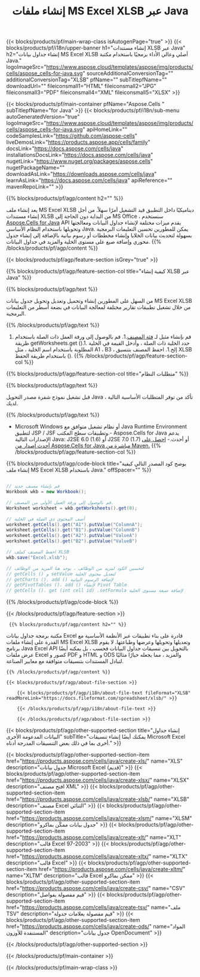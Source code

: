 ﻿---
title: إنشاء ملفات MS Excel XLSB عبر Java 
url: /ar/java/create-xlsb/ 
description: Java نموذج كود لإنشاء مستندات XLSB. استخدم هذا الرمز لإنشاء ملفات MS Excel XLSB داخل تطبيق ويب أو سطح مكتب يستند إلى Java.
---
{{< blocks/products/pf/main-wrap-class isAutogenPage="true" >}}
{{< blocks/products/pf/i18n/upper-banner h1="إنشاء مستندات XLSB عبر Java" h2="إنشاء جداول بيانات MS Excel XLSB أصلي وعالي الأداء برمجيًا باستخدام مكتبة Java." logoImageSrc="https://www.aspose.cloud/templates/aspose/img/products/cells/aspose_cells-for-java.svg" sourceAdditionalConversionTag="" additionalConversionTag="XLSB" pfName="" subTitlepfName="" downloadUrl="" fileiconsmall1="HTML" fileiconsmall2="JPG" fileiconsmall3="PDF" fileiconsmall4="XML" fileiconsmall5="XLSX" >}}

{{< blocks/products/pf/main-container pfName="Aspose.Cells " subTitlepfName="for Java" >}}
{{< blocks/products/pf/i18n/sub-menu autoGeneratedVersion="true" logoImageSrc="https://www.aspose.cloud/templates/aspose/img/products/cells/aspose_cells-for-java.svg" apiHomeLink="" codeSamplesLink="https://github.com/aspose-cells" liveDemosLink="https://products.aspose.app/cells/family" docsLink="https://docs.aspose.com/cells/java" installationsDocsLink="https://docs.aspose.com/cells/java" nugetLink="https://www.nuget.org/packages/aspose.cells" nugetPackageName="" downloadAsLink="https://downloads.aspose.com/cells/java" learnAsLink="https://docs.aspose.com/cells/java" apiReference="" mavenRepoLink="" >}}

{{% blocks/products/pf/agp/content h2="" %}}

 يعد إنشاء ملف MS Excel XLSB ديناميكيًا داخل التطبيق قيد التشغيل أمرًا سهلاً. من أجل إنشاء مستندات XLSB من البداية دون الحاجة إلى MS Office ، سنستخدم
 [Aspose.Cells for Java](https://products.aspose.com/cells/java) 
 API يقدم ميزات مختلفة لإنشاء جداول البيانات ومعالجتها وتحويلها باستخدام النظام الأساسي Java. يمكن للمطورين تحسين التعليمات البرمجية بسهولة لتحديث بيانات الخلايا وإنشاء مخططات أو رسوم بيانية بالإضافة إلى إنشاء جدول محوري وإضافة صيغ على مستوى الخلية والمزيد في جداول البيانات.
{{% /blocks/products/pf/agp/content %}}

{{< blocks/products/pf/agp/feature-section isGrey="true" >}}

{{% blocks/products/pf/agp/feature-section-col title="كيفية إنشاء XLSB عبر Java" %}}

{{% blocks/products/pf/agp/text %}}

 من السهل على المطورين إنشاء وتحميل وتعديل وتحويل جدول بيانات MS Excel XLSB من خلال تشغيل تطبيقات تقارير مختلفة لمعالجة البيانات في بضعة أسطر من التعليمات البرمجية.

{{% /blocks/products/pf/agp/text %}}

1. قم بإنشاء مثيل لـ [فئة المصنف](https://apireference.aspose.com/cells/java/com.aspose.cells/Workbook).1. قم بالوصول إلى ورقة العمل ذات الصلة باستخدام طريقة getWorksheets.get ().1. حدد الخلية ذات الصلة ، وأدخل القيمة في الخلية المطلوبة باستخدام اسم الخلية ، مثل A1 ، B3 ، إلخ.1. احفظ المصنف بتنسيق XLSB باستخدام طريقة الحفظ ().
{{% /blocks/products/pf/agp/feature-section-col %}}

{{% blocks/products/pf/agp/feature-section-col title="متطلبات النظام" %}}

{{% blocks/products/pf/agp/text %}}

قبل تشغيل نموذج شفرة مصدر التحويل Java ، تأكد من توفر المتطلبات الأساسية التالية لديك.  

{{% /blocks/products/pf/agp/text %}}

- Microsoft Windows أو نظام تشغيل متوافق مع Java Runtime Environment لتطبيق JSP / JSF وتطبيقات سطح المكتب.- Aspose.Cells for Java يدعم الإصدارات التالية Java: J2SE 6.0 (1.6) أو J2SE 7.0 (1.7) أو أحدث.- [احصل على أحدث إصدار من Aspose.Cells for Java مباشرة من Maven.](https://docs.aspose.com/cells/java/installation/) 
{{% /blocks/products/pf/agp/feature-section-col %}}

{{% blocks/products/pf/agp/code-block title="يوضح كود المصدر التالي كيفية إنشاء ملف MS Excel XLSB باستخدام Java." offSpacer="" %}}

```cs

// قم بإنشاء مصنف جديد
Workbook wkb = new Workbook();

// قم بالوصول إلى ورقة العمل الأولى من المصنف.
Worksheet worksheet = wkb.getWorksheets().get(0);

// أضف المحتوى ذي الصلة في الخلية
worksheet.getCells().get("A1").putValue("ColumnA");
worksheet.getCells().get("B1").putValue("ColumnB")
worksheet.getCells().get("A2").putValue("ValueA")
worksheet.getCells().get("B2").putValue("ValueB")

// احفظ المصنف كملف XLSB
wkb.save("Excel.xlsb"); 

// لتحسين الكود لمزيد من الوظائف ، يوجد هنا المزيد من الوظائف
// getCells () و setValue لتعديل محتوى الخلية
// getCharts (). add () لإضافة الرسوم البيانية
// getPivotTables (). add () لإنشاء Pivot Table
// getCells (). get (int cell id) .setFormula لإضافة صيغة مستوى الخلية


```

{{% /blocks/products/pf/agp/code-block %}}

{{< /blocks/products/pf/agp/feature-section >}}

<!-- aboutfile Starts -->

     
     {{% blocks/products/pf/agp/content h2="" %}}

 مكتبة برمجة جداول بيانات Excel قادرة على بناء تطبيقات عبر الأنظمة الأساسية مع القدرة على إنشاء ملفات MS Excel XLSB وتعديلها وتحويلها وعرضها وطباعتها. لا يقوم برنامج Java Excel API بالتحويل بين تنسيقات جداول البيانات فحسب ، بل يمكنه أيضًا عرض ملفات Excel كصور و PDF و HTML و ODS والمزيد ، مما يجعله خيارًا مثاليًا لتبادل المستندات بتنسيقات متوافقة مع معايير الصناعة.



    {{% /blocks/products/pf/agp/content %}}

    {{< blocks/products/pf/agp/about-file-section >}}

        {{< blocks/products/pf/agp/i18n/about-file-text fileFormat="XLSB" readMoreLink="https://docs.fileformat.com/spreadsheet/xlsb/" >}}

        {{< /blocks/products/pf/agp/i18n/about-file-text >}}

        {{< /blocks/products/pf/agp/about-file-section >}}

          

<!-- aboutfile Ends -->

{{< blocks/products/pf/agp/other-supported-section title="إنشاء جداول البيانات المدعومة الأخرى" subTitle="يمكنك أيضًا إنشاء تنسيقات Microsoft Excel أخرى بما في ذلك بعض التنسيقات المدرجة أدناه." >}}

{{< blocks/products/pf/agp/other-supported-section-item href="https://products.aspose.com/cells/java/create-xls/" name="XLS" description="جدول بيانات Microsoft Excel (قديم)" >}} 
{{< blocks/products/pf/agp/other-supported-section-item href="https://products.aspose.com/cells/java/create-xlsx/" name="XLSX" description="افتح مصنف XML" >}} 
{{< blocks/products/pf/agp/other-supported-section-item href="https://products.aspose.com/cells/java/create-xlsb/" name="XLSB" description="مصنف Excel الثنائي" >}} 
{{< blocks/products/pf/agp/other-supported-section-item href="https://products.aspose.com/cells/java/create-xlsm/" name="XLSM" description="جدول بيانات ممكّن بماكرو" >}} 
{{< blocks/products/pf/agp/other-supported-section-item href="https://products.aspose.com/cells/java/create-xlt/" name="XLT" description="قالب Excel 97-2003" >}} 
{{< blocks/products/pf/agp/other-supported-section-item href="https://products.aspose.com/cells/java/create-xltx/" name="XLTX" description="قالب Excel" >}} 
{{< blocks/products/pf/agp/other-supported-section-item href="https://products.aspose.com/cells/java/create-xltm/" name="XLTM" description="قالب Excel ممكن بماكرو" >}} 
{{< blocks/products/pf/agp/other-supported-section-item href="https://products.aspose.com/cells/java/create-csv/" name="CSV" description="قيم مفصولة بفواصل" >}} 
{{< blocks/products/pf/agp/other-supported-section-item href="https://products.aspose.com/cells/java/create-tsv/" name="ملف TSV" description="قيم مفصولة بعلامات جدولة" >}} 
{{< blocks/products/pf/agp/other-supported-section-item href="https://products.aspose.com/cells/java/create-ods/" name="المواد المستنفدة للأوزون" description="جدول بيانات OpenDocument" >}} 

{{< /blocks/products/pf/agp/other-supported-section >}}

{{< /blocks/products/pf/main-container >}}
    
{{< /blocks/products/pf/main-wrap-class >}}
